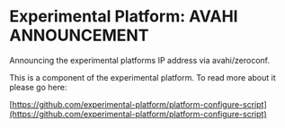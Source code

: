 # Experimental Platform: AVAHI ANNOUNCEMENT

Announcing the experimental platforms IP address via avahi/zeroconf.

This is a component of the experimental platform. To read more about it please go here:

[https://github.com/experimental-platform/platform-configure-script](https://github.com/experimental-platform/platform-configure-script)

